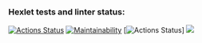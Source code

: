 ### Hexlet tests and linter status:
[![Actions Status](https://github.com/Vetrash/frontend-project-lvl3/workflows/hexlet-check/badge.svg)](https://github.com/Vetrash/frontend-project-lvl3/actions)
[![Maintainability](https://api.codeclimate.com/v1/badges/249e949fa35bbcf4c272/maintainability)](https://codeclimate.com/github/Vetrash/frontend-project-lvl3/maintainability)
[![Actions Status](https://github.com/Vetrash/frontend-project-lvl3/workflows/auto-test/badge.svg)]
<a href="https://codeclimate.com/github/Vetrash/frontend-project-lvl3/test_coverage"><img src="https://api.codeclimate.com/v1/badges/249e949fa35bbcf4c272/test_coverage" /></a>